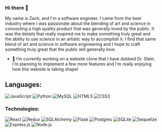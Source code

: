 ### Hi there 👋
My name is Zach, and I'm a software engineer.  I came from the beer industry where I was passionate about the blending of art and science in concocting a high quality product that was generally loved by the public.  It was the details that really inspired me to make something truly great and the ability to use science in an artistic way to accomplish it.  I find that same blend of art and science in software engineering and I hope to craft something truly great that the public will generally love.

- 🔭 I’m currently working on a website clone that I have dubbed Dr. Stein.  I'm planning to implement a few more features and I'm really enjoying how this website is taking shape!

## Languages:
![JavaScript](https://img.shields.io/badge/JavaScript-F7DF1E?style=for-the-badge&logo=javascript&logoColor=black)    ![Python](https://img.shields.io/badge/python-3670A0?style=for-the-badge&logo=python&logoColor=ffdd54)  ![MySQL](https://img.shields.io/badge/mysql-%2300f.svg?style=for-the-badge&logo=mysql&logoColor=white)  ![HTML5](https://img.shields.io/badge/html5-%23E34F26.svg?style=for-the-badge&logo=html5&logoColor=white)  ![CSS3](https://img.shields.io/badge/css3-%231572B6.svg?style=for-the-badge&logo=css3&logoColor=white) 

### Technologies:
![React](https://img.shields.io/badge/react-%2320232a.svg?style=for-the-badge&logo=react&logoColor=%2361DAFB)  ![Redux](https://img.shields.io/badge/redux-%23593d88.svg?style=for-the-badge&logo=redux&logoColor=white)  ![SQLAlchemy](https://img.shields.io/badge/SQLAlchemy-3776AB?style=for-the-badge&logo=sqlalchemy&logoColor=white)  ![Flask](https://img.shields.io/badge/flask-%23000.svg?style=for-the-badge&logo=flask&logoColor=white) ![Postgres](https://img.shields.io/badge/postgres-%23316192.svg?style=for-the-badge&logo=postgresql&logoColor=white)    ![SQLite](https://img.shields.io/badge/sqlite-%2307405e.svg?style=for-the-badge&logo=sqlite&logoColor=white)  ![Sequelize](https://img.shields.io/badge/Sequelize-52B0E7?style=for-the-badge&logo=sequelize&logoColor=white)  ![Express.js](https://img.shields.io/badge/express.js-%23404d59.svg?style=for-the-badge&logo=express&logoColor=%2361DAFB)   ![Node.js](https://img.shields.io/badge/Node.js-339933?style=for-the-badge&logo=node.js&logoColor=white)

<!--
**zgierahn/zgierahn** is a ✨ _special_ ✨ repository because its `README.md` (this file) appears on your GitHub profile.

Here are some ideas to get you started:

- 🌱 I’m currently learning ...
- 👯 I’m looking to collaborate on ...
- 🤔 I’m looking for help with ...
- 💬 Ask me about ...
- 📫 How to reach me: ...
- 😄 Pronouns: ...
- ⚡ Fun fact: ...
-->
